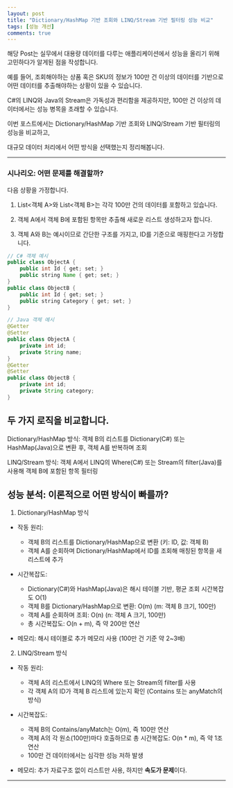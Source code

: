 ```yaml
---
layout: post
title: "Dictionary/HashMap 기반 조회와 LINQ/Stream 기반 필터링 성능 비교"
tags: [성능 개선]
comments: true
---
```

 
해당 Post는 실무에서 대용량 데이터를 다루는 애플리케이션에서 성능을 올리기 위해 고민하다가 알게된 점을 작성합니다.

예를 들어, 조회해야하는 상품 혹은 SKU의 정보가 100만 건 이상의 데이터를 기반으로 어떤 데이터를 추출해야하는 상황이 있을 수 있습니다.

C#의 LINQ와 Java의 Stream은 가독성과 편리함을 제공하지만, 100만 건 이상의 데이터에서는 성능 병목을 초래할 수 있습니다.

이번 포스트에서는 Dictionary/HashMap 기반 조회와 LINQ/Stream 기반 필터링의 성능을 비교하고,

대규모 데이터 처리에서 어떤 방식을 선택했는지 정리해봅니다. 

---

### 시나리오: 어떤 문제를 해결할까?

다음 상황을 가정합니다.

1. List<객체 A>와 List<객체 B>는 각각 100만 건의 데이터를 포함하고 있습니다.

2. 객체 A에서 객체 B에 포함된 항목만 추출해 새로운 리스트 생성하고자 합니다.

3. 객체 A와 B는 예시이므로 간단한 구조를 가지고, ID를 기준으로 매핑한다고 가정합니다.
 
```java
// C# 객체 예시
public class ObjectA { 
    public int Id { get; set; } 
    public string Name { get; set; } 
}
public class ObjectB { 
    public int Id { get; set; } 
    public string Category { get; set; } 
}
```
```java
// Java 객체 예시
@Getter
@Setter
public class ObjectA {
    private int id;
    private String name;
}
@Getter
@Setter
public class ObjectB {
    private int id;
    private String category;
}
```

## 두 가지 로직을 비교합니다.

Dictionary/HashMap 방식: 객체 B의 리스트를 Dictionary(C#) 또는 HashMap(Java)으로 변환 후, 객체 A를 반복하며 조회

LINQ/Stream 방식: 객체 A에서 LINQ의 Where(C#) 또는 Stream의 filter(Java)를 사용해 객체 B에 포함된 항목 필터링

## 성능 분석: 이론적으로 어떤 방식이 빠를까?

1. Dictionary/HashMap 방식

* 작동 원리:
  * 객체 B의 리스트를 Dictionary/HashMap으로 변환 (키: ID, 값: 객체 B)
  * 객체 A를 순회하며 Dictionary/HashMap에서 ID를 조회해 매칭된 항목을 새 리스트에 추가


* 시간복잡도:
  * Dictionary(C#)와 HashMap(Java)은 해시 테이블 기반, 평균 조회 시간복잡도 O(1)
  * 객체 B를 Dictionary/HashMap으로 변환: O(m) (m: 객체 B 크기, 100만)
  * 객체 A를 순회하며 조회: O(n) (n: 객체 A 크기, 100만)
  * 총 시간복잡도: O(n + m), 즉 약 200만 연산


* 메모리: 해시 테이블로 추가 메모리 사용 (100만 건 기준 약 2~3배)

2. LINQ/Stream 방식

* 작동 원리:
   * 객체 A의 리스트에서 LINQ의 Where 또는 Stream의 filter를 사용
   * 각 객체 A의 ID가 객체 B 리스트에 있는지 확인 (Contains 또는 anyMatch의 방식)


* 시간복잡도:
   * 객체 B의 Contains/anyMatch는 O(m), 즉 100만 연산
   * 객체 A의 각 원소(100만)마다 호출하므로 총 시간복잡도: O(n * m), 즉 약 1조 연산
   * 100만 건 데이터에서는 심각한 성능 저하 발생


* 메모리: 추가 자료구조 없이 리스트만 사용, 하지만 **속도가 문제**이다.


---
